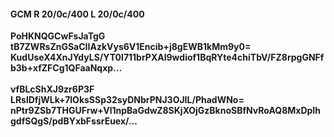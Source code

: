 #### GCM R 20/0c/400 L 20/0c/400
**PoHKNQGCwFsJaTgG**<br/>**tB7ZWRsZnGSaCIIAzkVys6V1Encib+j8gEWB1kMm9y0=**<br/>**KudUseX4XnJYdyLS/YT0I711brPXAl9wdiof1BqRYte4chiTbV/FZ8rpgGNFfb3b+xfZFCg1QFaaNqxp...**<br/><br/>
**vfBLcShXJ9zr6P3F**<br/>**LRslDfjWLk+7lOksSSp32syDNbrPNJ3OJIL/PhadWNo=**<br/>**nPtr9ZSb7THGUFrw+Vl1npBaGdwZ8SKjXOjGzBknoSBfNvRoAQ8MxDpIhgdfSQgS/pdBYxbFssrEuex/...**